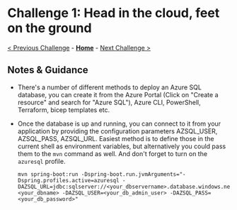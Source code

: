 # Challenge 1: Head in the cloud, feet on the ground

[< Previous Challenge](./solution-00.md) - **[Home](./README.md)** - [Next Challenge >](./solution-02.md)

## Notes & Guidance

- There's a number of different methods to deploy an Azure SQL database, you can create it from the Azure Portal (Click on "Create a resource" and search for "Azure SQL"), Azure CLI, PowerShell, Terraform, bicep templates etc.

- Once the database is up and running, you can connect to it from your application by providing the configuration parameters AZSQL_USER, AZSQL_PASS, AZSQL_URL. Easiest method is to define those in the current shell as environment variables, but alternatively you could pass them to the `mvn` command as well. And don't forget to turn on the `azuresql` profile.

    ```shell
   	mvn spring-boot:run -Dspring-boot.run.jvmArguments="-Dspring.profiles.active=azuresql -DAZSQL_URL=jdbc:sqlserver://<your_dbservername>.database.windows.net:1433;database=<your_dbname> -DAZSQL_USER=<your_db_admin_user> -DAZSQL_PASS=<your_db_password>"
    ```